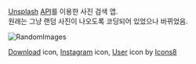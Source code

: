 [Unsplash](https://unsplash.com/ko) [API](https://unsplash.com/developers)를 이용한 사진 검색 앱.    
원래는 그냥 랜덤 사진이 나오도록 코딩되어 있었으나 바뀌었음.


![RandomImages](https://github.com/uyuanx8/RandomImages/assets/156563661/023e59a2-4161-4b91-84f3-6d14d1228925)


<a target="_blank" href="https://icons8.com/icon/86327/download">Download</a> icon, <a target="_blank" href="https://icons8.com/icon/85154/instagram">Instagram</a> icon, 
<a target="_blank" href="https://icons8.com/icon/82751/user">User</a> icon by <a target="_blank" href="https://icons8.com">Icons8</a>
